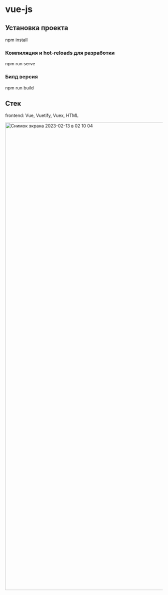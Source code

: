 # vue-js

## Установка проекта

npm install

### Компиляция и hot-reloads для разработки

npm run serve

### Билд версия

npm run build

## Стек

frontend: Vue, Vuetify, Vuex, HTML

<img width="1490" alt="Снимок экрана 2023-02-13 в 02 10 04" src="https://user-images.githubusercontent.com/73246237/218343088-e4b740d4-ef4c-4008-983a-ae31e83ff7b3.png">
